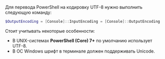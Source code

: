 Для перевода PowerShell на кодировку UTF-8 нужно выполнить следующую команду:

```powershell
$OutputEncoding = [Console]::InputEncoding = [Console]::OutputEncoding = New-Object System.Text.UTF8Encoding
```

Стоит учитывать некоторые особенности:

- В UNIX-системах **PowerShell (Core) 7+** по умолчанию использует UTF-8.
- В ОС Windows шрифт в терминале должен поддерживать Unicode.
